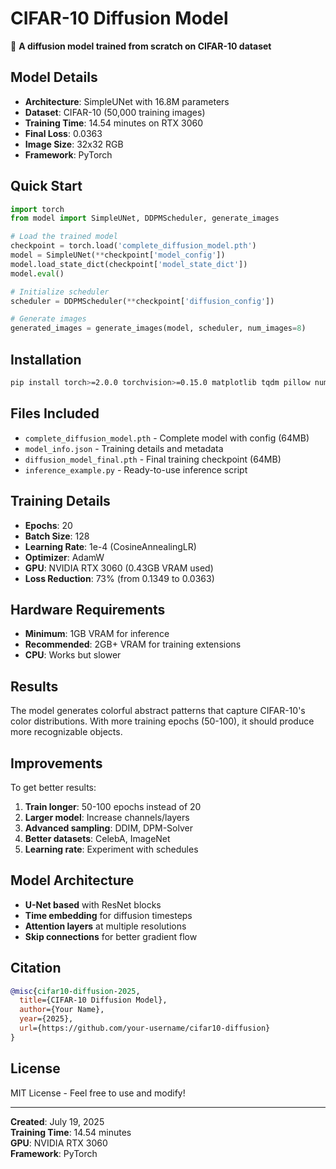 # CIFAR-10 Diffusion Model

🎨 **A diffusion model trained from scratch on CIFAR-10 dataset**

## Model Details
- **Architecture**: SimpleUNet with 16.8M parameters
- **Dataset**: CIFAR-10 (50,000 training images)
- **Training Time**: 14.54 minutes on RTX 3060
- **Final Loss**: 0.0363
- **Image Size**: 32x32 RGB
- **Framework**: PyTorch

## Quick Start

```python
import torch
from model import SimpleUNet, DDPMScheduler, generate_images

# Load the trained model
checkpoint = torch.load('complete_diffusion_model.pth')
model = SimpleUNet(**checkpoint['model_config'])
model.load_state_dict(checkpoint['model_state_dict'])
model.eval()

# Initialize scheduler
scheduler = DDPMScheduler(**checkpoint['diffusion_config'])

# Generate images
generated_images = generate_images(model, scheduler, num_images=8)
```

## Installation

```bash
pip install torch>=2.0.0 torchvision>=0.15.0 matplotlib tqdm pillow numpy
```

## Files Included
- `complete_diffusion_model.pth` - Complete model with config (64MB)
- `model_info.json` - Training details and metadata
- `diffusion_model_final.pth` - Final training checkpoint (64MB)
- `inference_example.py` - Ready-to-use inference script

## Training Details
- **Epochs**: 20
- **Batch Size**: 128
- **Learning Rate**: 1e-4 (CosineAnnealingLR)
- **Optimizer**: AdamW
- **GPU**: NVIDIA RTX 3060 (0.43GB VRAM used)
- **Loss Reduction**: 73% (from 0.1349 to 0.0363)

## Hardware Requirements
- **Minimum**: 1GB VRAM for inference
- **Recommended**: 2GB+ VRAM for training extensions
- **CPU**: Works but slower

## Results
The model generates colorful abstract patterns that capture CIFAR-10's color distributions. 
With more training epochs (50-100), it should produce more recognizable objects.

## Improvements
To get better results:
1. **Train longer**: 50-100 epochs instead of 20
2. **Larger model**: Increase channels/layers
3. **Advanced sampling**: DDIM, DPM-Solver
4. **Better datasets**: CelebA, ImageNet
5. **Learning rate**: Experiment with schedules

## Model Architecture
- **U-Net based** with ResNet blocks
- **Time embedding** for diffusion timesteps
- **Attention layers** at multiple resolutions
- **Skip connections** for better gradient flow

## Citation
```bibtex
@misc{cifar10-diffusion-2025,
  title={CIFAR-10 Diffusion Model},
  author={Your Name},
  year={2025},
  url={https://github.com/your-username/cifar10-diffusion}
}
```

## License
MIT License - Feel free to use and modify!

---
**Created**: July 19, 2025  
**Training Time**: 14.54 minutes  
**GPU**: NVIDIA RTX 3060  
**Framework**: PyTorch
